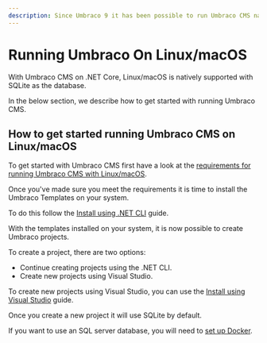 ```yaml
---
description: Since Umbraco 9 it has been possible to run Umbraco CMS natively on Linux/macOS.
---
```


# Running Umbraco On Linux/macOS

With Umbraco CMS on .NET Core, Linux/macOS is natively supported with SQLite as the database.

In the below section, we describe how to get started with running Umbraco CMS.

## How to get started running Umbraco CMS on Linux/macOS

To get started with Umbraco CMS first have a look at the [requirements for running Umbraco CMS with Linux/macOS](../requirements.md#local-development).

Once you've made sure you meet the requirements it is time to install the Umbraco Templates on your system.

To do this follow the [Install using .NET CLI](install-umbraco-with-templates.md#install-the-template) guide.

With the templates installed on your system, it is now possible to create Umbraco projects.

To create a project, there are two options:

* Continue creating projects using the .NET CLI.
* Create new projects using Visual Studio.

To create new projects using Visual Studio, you can use the [Install using Visual Studio](visual-studio.md) guide.

Once you create a new project it will use SQLite by default.

If you want to use an SQL server database, you will need to [set up Docker](https://creativewebspecialist.co.uk/2021/09/07/how-to-run-netcore-umbraco-cms-on-a-macbook/).
